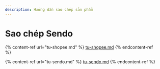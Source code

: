```yaml
---
description: Hướng dẫn sao chép sản phẩm
---
```


# Sao chép Sendo

{% content-ref url="tu-shopee.md" %}
[tu-shopee.md](tu-shopee.md)
{% endcontent-ref %}

{% content-ref url="tu-sendo.md" %}
[tu-sendo.md](tu-sendo.md)
{% endcontent-ref %}

